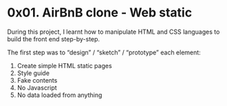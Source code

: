 # 0x01. AirBnB clone - Web static

During this project, I learnt how to manipulate HTML and CSS languages to build the front end step-by-step.

The first step was to “design” / “sketch” / “prototype” each element:

1. Create simple HTML static pages
2. Style guide
3. Fake contents
4. No Javascript
5. No data loaded from anything

